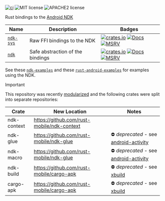 [![ci](https://github.com/rust-mobile/ndk/actions/workflows/rust.yml/badge.svg)](https://github.com/rust-mobile/ndk/actions/workflows/rust.yml) ![MIT license](https://img.shields.io/badge/License-MIT-green.svg) ![APACHE2 license](https://img.shields.io/badge/License-APACHE2-green.svg)

Rust bindings to the [Android NDK](https://developer.android.com/ndk)

Name | Description | Badges
--- | --- | ---
[`ndk-sys`](./ndk-sys) | Raw FFI bindings to the NDK | [![crates.io](https://img.shields.io/crates/v/ndk-sys.svg)](https://crates.io/crates/ndk-sys) [![Docs](https://docs.rs/ndk-sys/badge.svg)](https://docs.rs/ndk-sys) [![MSRV](https://img.shields.io/badge/rustc-1.60.0+-ab6000.svg)](https://blog.rust-lang.org/2022/04/07/Rust-1.60.0.html)
[`ndk`](./ndk) | Safe abstraction of the bindings | [![crates.io](https://img.shields.io/crates/v/ndk.svg)](https://crates.io/crates/ndk) [![Docs](https://docs.rs/ndk/badge.svg)](https://docs.rs/ndk) [![MSRV](https://img.shields.io/badge/rustc-1.64.0+-ab6000.svg)](https://blog.rust-lang.org/2022/09/22/Rust-1.64.0.html)

See these [`ndk-examples`](https://github.com/rust-mobile/cargo-apk/tree/main/examples/examples) and these [`rust-android-examples`](https://github.com/rust-mobile/rust-android-examples) for examples using the NDK.

> [!IMPORTANT]
> This repository was recently [modularized](https://github.com/rust-mobile/ndk/issues/372) and the following crates were split into separate repositories:
>
> Crate | New Location | Notes
> ------|--------------|------
> ndk-context | https://github.com/rust-mobile/ndk-context |
> ndk-glue | https://github.com/rust-mobile/ndk-glue | ⛔ _deprecated_ - see [android-activity](https://github.com/rust-mobile/android-activity)
> ndk-macro | https://github.com/rust-mobile/ndk-glue | ⛔ _deprecated_ - see [android-activity](https://github.com/rust-mobile/android-activity)
> ndk-build | https://github.com/rust-mobile/cargo-apk | ⛔ _deprecated_ - see [xbuild](https://github.com/rust-mobile/xbuild)
> cargo-apk | https://github.com/rust-mobile/cargo-apk | ⛔ _deprecated_ - see [xbuild](https://github.com/rust-mobile/xbuild)
